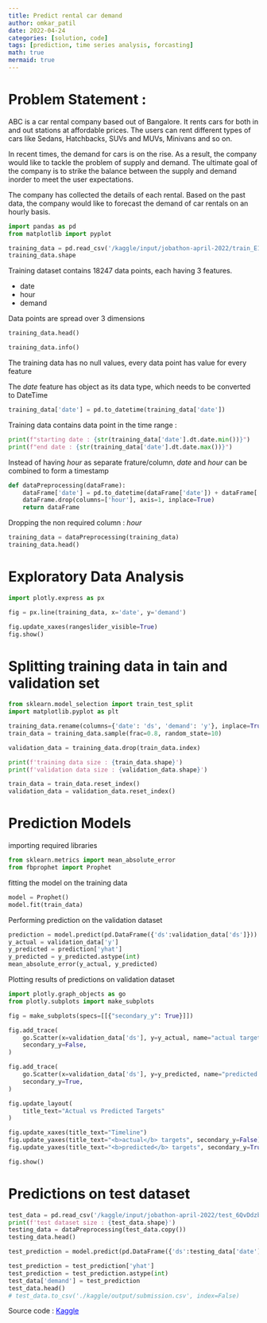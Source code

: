 ```yaml
---
title: Predict rental car demand
author: omkar_patil
date: 2022-04-24
categories: [solution, code]
tags: [prediction, time series analysis, forcasting]
math: true
mermaid: true
---
```


# Problem Statement :
    
ABC is a car rental company based out of Bangalore. It rents cars for both in and out stations at affordable prices. The users can rent different types of cars like Sedans, Hatchbacks, SUVs and MUVs, Minivans and so on.

In recent times, the demand for cars is on the rise. As a result, the company would like to tackle the problem of supply and demand. The ultimate goal of the company is to strike the balance between the supply and demand inorder to meet the user expectations. 

The company has collected the details of each rental. Based on the past data, the company would like to forecast the demand of car rentals on an hourly basis. 


```python
import pandas as pd
from matplotlib import pyplot

```


```python
training_data = pd.read_csv('/kaggle/input/jobathon-april-2022/train_E1GspfA.csv')
training_data.shape
```

Training dataset contains 18247 data points, each having 3 features.
 - date
 - hour
 - demand

Data points are spread over 3 dimensions


```python
training_data.head()
```


```python
training_data.info()
```

The training data has no null values, every data point has value for every feature

The _date_ feature has object as its data type, which needs to be converted to DateTime


```python
training_data['date'] = pd.to_datetime(training_data['date'])
```

Training data contains data point in the time range :


```python
print(f"starting date : {str(training_data['date'].dt.date.min())}")
print(f"end date : {str(training_data['date'].dt.date.max())}")
```

Instead of having _hour_ as separate frature/column, _date_ and _hour_ can be combined to form a timestamp


```python
def dataPreprocessing(dataFrame):
    dataFrame['date'] = pd.to_datetime(dataFrame['date']) + dataFrame['hour'].astype('timedelta64[h]')
    dataFrame.drop(columns=['hour'], axis=1, inplace=True)
    return dataFrame
```

Dropping the non required column : _hour_


```python
training_data = dataPreprocessing(training_data)
training_data.head()
```

# Exploratory Data Analysis


```python
import plotly.express as px
```


```python
fig = px.line(training_data, x='date', y='demand')

fig.update_xaxes(rangeslider_visible=True)
fig.show()
```

# Splitting training data in tain and validation set


```python
from sklearn.model_selection import train_test_split
import matplotlib.pyplot as plt

```


```python
training_data.rename(columns={'date': 'ds', 'demand': 'y'}, inplace=True)
train_data = training_data.sample(frac=0.8, random_state=10)

validation_data = training_data.drop(train_data.index)

print(f'training data size : {train_data.shape}')
print(f'validation data size : {validation_data.shape}')

train_data = train_data.reset_index()
validation_data = validation_data.reset_index()
```

# Prediction Models

importing required libraries


```python
from sklearn.metrics import mean_absolute_error
from fbprophet import Prophet
```

fitting the model on the training data


```python
model = Prophet()
model.fit(train_data)
```

Performing prediction on the validation dataset


```python
prediction = model.predict(pd.DataFrame({'ds':validation_data['ds']}))
y_actual = validation_data['y']
y_predicted = prediction['yhat']
y_predicted = y_predicted.astype(int)
mean_absolute_error(y_actual, y_predicted)
```

Plotting results of predictions on validation dataset


```python
import plotly.graph_objects as go
from plotly.subplots import make_subplots

fig = make_subplots(specs=[[{"secondary_y": True}]])

fig.add_trace(
    go.Scatter(x=validation_data['ds'], y=y_actual, name="actual targets"),
    secondary_y=False,
)

fig.add_trace(
    go.Scatter(x=validation_data['ds'], y=y_predicted, name="predicted targets"),
    secondary_y=True,
)

fig.update_layout(
    title_text="Actual vs Predicted Targets"
)

fig.update_xaxes(title_text="Timeline")
fig.update_yaxes(title_text="<b>actual</b> targets", secondary_y=False)
fig.update_yaxes(title_text="<b>predicted</b> targets", secondary_y=True)

fig.show()
```

# Predictions on test dataset


```python
test_data = pd.read_csv('/kaggle/input/jobathon-april-2022/test_6QvDdzb.csv')
print(f'test dataset size : {test_data.shape}')
testing_data = dataPreprocessing(test_data.copy())
testing_data.head()
```


```python
test_prediction = model.predict(pd.DataFrame({'ds':testing_data['date']}))
```


```python
test_prediction = test_prediction['yhat']
test_prediction = test_prediction.astype(int)
test_data['demand'] = test_prediction
test_data.head()
# test_data.to_csv('./kaggle/output/submission.csv', index=False)
```

Source code : <a href="https://www.kaggle.com/code/phileinsophos/job-a-thon-april2022" style="color: blue;">Kaggle</a>
